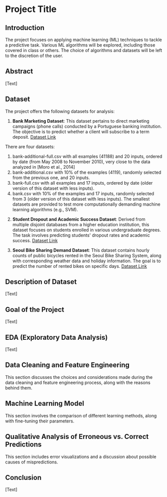 # Project Title

## Introduction

The project focuses on applying machine learning (ML) techniques to tackle a predictive task. Various ML algorithms will be explored, including those covered in class or others. The choice of algorithms and datasets will be left to the discretion of the user.

## Abstract

[Text]

## Dataset

The project offers the following datasets for analysis:

1. **Bank Marketing Dataset**: This dataset pertains to direct marketing campaigns (phone calls) conducted by a Portuguese banking institution. The objective is to predict whether a client will subscribe to a term deposit. [Dataset Link](https://archive.ics.uci.edu/dataset/222/bank+marketing)

There are four datasets: 
1) bank-additional-full.csv with all examples (41188) and 20 inputs, ordered by date (from May 2008 to November 2010), very close to the data analyzed in [Moro et al., 2014]
2) bank-additional.csv with 10% of the examples (4119), randomly selected from the previous one, and 20 inputs.
3) bank-full.csv with all examples and 17 inputs, ordered by date (older version of this dataset with less inputs). 
4) bank.csv with 10% of the examples and 17 inputs, randomly selected from 3 (older version of this dataset with less inputs). 
The smallest datasets are provided to test more computationally demanding machine learning algorithms (e.g., SVM). 

2. **Student Dropout and Academic Success Dataset**: Derived from multiple disjoint databases from a higher education institution, this dataset focuses on students enrolled in various undergraduate degrees. The task involves predicting students' dropout rates and academic success. [Dataset Link](https://archive.ics.uci.edu/dataset/697/predict+students+dropout+and+academic+success)

3. **Seoul Bike Sharing Demand Dataset**: This dataset contains hourly counts of public bicycles rented in the Seoul Bike Sharing System, along with corresponding weather data and holiday information. The goal is to predict the number of rented bikes on specific days. [Dataset Link](https://archive.ics.uci.edu/dataset/560/seoul+bike+sharing+demand)

## Description of Dataset

[Text]

## Goal of the Project

[Text]

## EDA (Exploratory Data Analysis)

[Text]

## Data Cleaning and Feature Engineering

This section discusses the choices and considerations made during the data cleaning and feature engineering process, along with the reasons behind them.

## Machine Learning Model

This section involves the comparison of different learning methods, along with fine-tuning their parameters.

## Qualitative Analysis of Erroneous vs. Correct Predictions

This section includes error visualizations and a discussion about possible causes of mispredictions.

## Conclusion

[Text]
